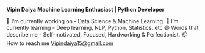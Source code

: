 **Vipin Daiya**
**Machine Learning Enthusiast | Python Developer**

🔭 I’m currently working on - Data Science & Machine Learning. 
🌱 I’m currently learning - Deep learning, NLP, Python, Statistics..etc 
😄 Words that describe me - Self-motivated, Focused, Hardworking & Perfectionist. 
📫 How to reach me Vipindaiya15@gmail.com
